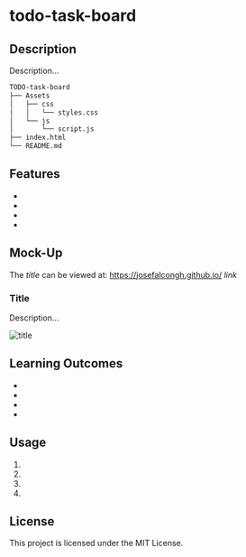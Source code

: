 # todo-task-board

## Description

Description...

```md
TODO-task-board
├── Assets
│   ├── css
│   │   └── styles.css
│   └── js
│       └── script.js
├── index.html
└── README.md
```

## Features

-
-
-
-

## Mock-Up

The *title* can be viewed at: https://josefalcongh.github.io/ *link*

### Title

Description...

![title](./Images/)

## Learning Outcomes

-
-
-
-

## Usage

1.
2.
3.
4.

## License

This project is licensed under the MIT License.